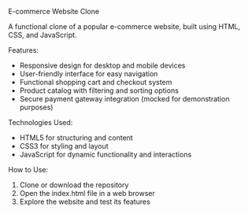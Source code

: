 
E-commerce Website Clone

A functional clone of a popular e-commerce website, built using HTML, CSS, and JavaScript.

Features:

- Responsive design for desktop and mobile devices
- User-friendly interface for easy navigation
- Functional shopping cart and checkout system
- Product catalog with filtering and sorting options
- Secure payment gateway integration (mocked for demonstration purposes)

Technologies Used:

- HTML5 for structuring and content
- CSS3 for styling and layout
- JavaScript for dynamic functionality and interactions

How to Use:

1. Clone or download the repository
2. Open the index.html file in a web browser
3. Explore the website and test its features
